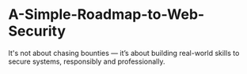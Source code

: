 # A-Simple-Roadmap-to-Web-Security
It's not about chasing bounties — it’s about building real-world skills to secure systems, responsibly and professionally.
